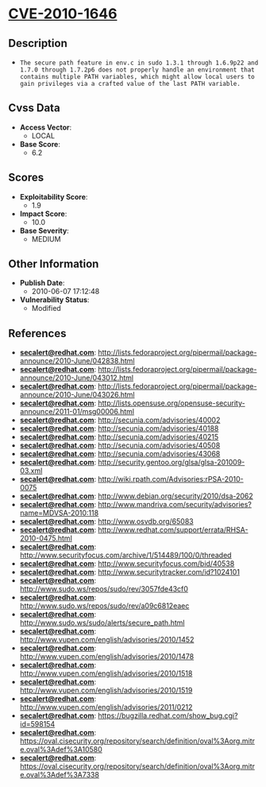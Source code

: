 
# [CVE-2010-1646](http://lists.fedoraproject.org/pipermail/package-announce/2010-June/042838.html)

## Description

- `The secure path feature in env.c in sudo 1.3.1 through 1.6.9p22 and 1.7.0 through 1.7.2p6 does not properly handle an environment that contains multiple PATH variables, which might allow local users to gain privileges via a crafted value of the last PATH variable.`

## Cvss Data

- **Access Vector**:
  - LOCAL
- **Base Score**:
  - 6.2

## Scores

- **Exploitability Score**:
  - 1.9
- **Impact Score**:
  - 10.0
- **Base Severity**:
  - MEDIUM

## Other Information

- **Publish Date**:
  - 2010-06-07 17:12:48
- **Vulnerability Status**:
  - Modified

## References

- **secalert@redhat.com**: http://lists.fedoraproject.org/pipermail/package-announce/2010-June/042838.html
- **secalert@redhat.com**: http://lists.fedoraproject.org/pipermail/package-announce/2010-June/043012.html
- **secalert@redhat.com**: http://lists.fedoraproject.org/pipermail/package-announce/2010-June/043026.html
- **secalert@redhat.com**: http://lists.opensuse.org/opensuse-security-announce/2011-01/msg00006.html
- **secalert@redhat.com**: http://secunia.com/advisories/40002
- **secalert@redhat.com**: http://secunia.com/advisories/40188
- **secalert@redhat.com**: http://secunia.com/advisories/40215
- **secalert@redhat.com**: http://secunia.com/advisories/40508
- **secalert@redhat.com**: http://secunia.com/advisories/43068
- **secalert@redhat.com**: http://security.gentoo.org/glsa/glsa-201009-03.xml
- **secalert@redhat.com**: http://wiki.rpath.com/Advisories:rPSA-2010-0075
- **secalert@redhat.com**: http://www.debian.org/security/2010/dsa-2062
- **secalert@redhat.com**: http://www.mandriva.com/security/advisories?name=MDVSA-2010:118
- **secalert@redhat.com**: http://www.osvdb.org/65083
- **secalert@redhat.com**: http://www.redhat.com/support/errata/RHSA-2010-0475.html
- **secalert@redhat.com**: http://www.securityfocus.com/archive/1/514489/100/0/threaded
- **secalert@redhat.com**: http://www.securityfocus.com/bid/40538
- **secalert@redhat.com**: http://www.securitytracker.com/id?1024101
- **secalert@redhat.com**: http://www.sudo.ws/repos/sudo/rev/3057fde43cf0
- **secalert@redhat.com**: http://www.sudo.ws/repos/sudo/rev/a09c6812eaec
- **secalert@redhat.com**: http://www.sudo.ws/sudo/alerts/secure_path.html
- **secalert@redhat.com**: http://www.vupen.com/english/advisories/2010/1452
- **secalert@redhat.com**: http://www.vupen.com/english/advisories/2010/1478
- **secalert@redhat.com**: http://www.vupen.com/english/advisories/2010/1518
- **secalert@redhat.com**: http://www.vupen.com/english/advisories/2010/1519
- **secalert@redhat.com**: http://www.vupen.com/english/advisories/2011/0212
- **secalert@redhat.com**: https://bugzilla.redhat.com/show_bug.cgi?id=598154
- **secalert@redhat.com**: https://oval.cisecurity.org/repository/search/definition/oval%3Aorg.mitre.oval%3Adef%3A10580
- **secalert@redhat.com**: https://oval.cisecurity.org/repository/search/definition/oval%3Aorg.mitre.oval%3Adef%3A7338
